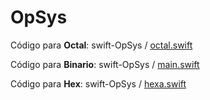 # OpSys



Código para **Octal**: swift-OpSys / [octal.swift](https://github.com/AOx0/swift-OpSys/blob/master/Xcode%20Proyect/swift-SysOp/swift-SysOp/octal.swift)

Código para **Binario**: swift-OpSys / [main.swift](https://github.com/AOx0/swift-OpSys/blob/master/Xcode%20Proyect/swift-SysOp/swift-SysOp/binario.swift)

Código para **Hex**: swift-OpSys / [hexa.swift](https://github.com/AOx0/swift-OpSys/blob/master/Xcode%20Proyect/swift-SysOp/swift-SysOp/hexa.swift)

